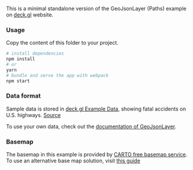 This is a minimal standalone version of the GeoJsonLayer (Paths) example
on [deck.gl](http://deck.gl) website.

### Usage

Copy the content of this folder to your project. 

```bash
# install dependencies
npm install
# or
yarn
# bundle and serve the app with webpack
npm start
```

### Data format

Sample data is stored in [deck.gl Example Data](https://github.com/visgl/deck.gl-data/tree/master/examples/highway), showing fatal accidents on U.S. highways. [Source](https://www.nhtsa.gov/research-data/fatality-analysis-reporting-system-fars)

To use your own data, check out
the [documentation of GeoJsonLayer](../../../docs/api-reference/layers/geojson-layer.md).

### Basemap

The basemap in this example is provided by [CARTO free basemap service](https://carto.com/basemaps). To use an alternative base map solution, visit [this guide](https://deck.gl/docs/get-started/using-with-map#using-other-basemap-services-or-your-own)
